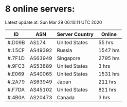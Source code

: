 # 8 online servers:

Latest update at: Sun Mar 29 06:10:11 UTC 2020

| ID | ASN | Server Country | Online |
| -- | --- | -------------- | ------ |
| #.D09B | AS174 | United States | 55 hrs |
| #.15CF | AS49392 | Russia | 1547 hrs |
| #.7F1D | AS63949 | Singapore | 2795 hrs |
| #.9FC3 | AS53889 | United States | 3 hrs |
| #.E069 | AS40065 | United States | 1531 hrs |
| #.2A79 | AS63949 | Japan | 211 hrs |
| #.F7DA | AS45102 | United States | 821 hrs |
| #.4B0A | AS20473 | Canada | 3 hrs |

